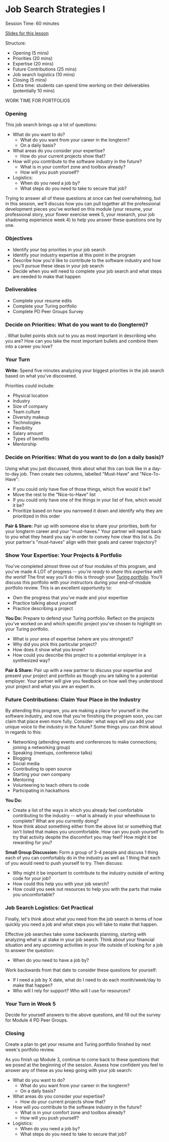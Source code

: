 # Job Search Strategies I

Session Time: 60 minutes

[Slides for this lesson](https://docs.google.com/presentation/d/1ncfDn8PO3bRTwZbNPU01w0kbHGvofLjupUzYBQZ_IVI/edit?usp=sharing)

Structure:
* Opening (5 mins)
* Priorities (20 mins)
* Expertise (20 mins)
* Future Contributions (25 mins)
* Job search logistics (10 mins)
* Closing (5 mins)
* Extra time: students can spend time working on their deliverables (potentially 10 mins)

WORK TIME FOR PORTFOLIOS

### Opening
This job search brings up a lot of questions:

* What do you want to do?
	* What do you want from your career in the longterm?
	* On a daily basis? 
* What areas do you consider your expertise?
	* How do your current projects show that?
* How will you contribute to the software industry in the future?
	* What is in your comfort zone and toolbox already?
	* How will you push yourself?
* Logistics:
	* When do you need a job by? 
	* What steps do you need to take to secure that job?

Trying to answer all of these questions at once can feel overwhelming, but in this session, we'll discuss how you can pull together all the professional development pieces you've worked on this module (your resume, your professional story, your flower exercise week 5, your research, your job shadowing experience week 4) to help you answer these questions one by one.

### Objectives
* Identify your top priorities in your job search
* Identify your industry expertise at this point in the program
* Describe how you'd like to contribute to the software industry and how you'll pursue these ideas in your job search
* Decide when you will need to complete your job search and what steps are needed to make that happen

### Deliverables
* Complete your resume edits
* Complete your Turing portfolio
* Complete PD Peer Groups Survey

### Decide on Priorities: What do you want to do (longterm)? 
. What bullet points stick out to you as most important in describing who you are? How can you take the most important bullets and combine them into a career you love?

### Your Turn
**Write:** Spend five minutes analyzing your biggest priorities in the job search based on what you've discovered. 

Priorities could include: 

* Physical location
* Industry
* Size of company
* Team culture
* Diversity makeup
* Technologies
* Flexibility
* Salary amount
* Types of benefits
* Mentorship

### Decide on Priorities: What do you want to do (on a daily basis)?
Using what you just discussed, think about what this can look like in a day-to-day job. Then create two columns, labelled "Must-Have" and "Nice-To-Have":

* If you could only have five of those things, which five would it be?
* Move the rest to the "Nice-to-Have" list
* If you could only have one of the things in your list of five, which would it be?
* Prioritize based on how you narrowed it down and identify why they are prioritized in this order

**Pair & Share:** Pair up with someone else to share your priorities, both for your longterm career and your "must-haves." Your partner will repeat back to you what they heard you say in order to convey how clear this list is. Do your partner's "must-haves" align with their goals and career trajectory? 

### Show Your Expertise: Your Projects & Portfolio
You've completed almost three out of four modules of this program, and you've made A LOT of progress -- *you're ready to share this expertise with the world!* The first way you'll do this is through your [Turing portfolio](turing.io/alumni). You'll discuss this portfolio with your instructors during your end-of-module portfolio review. This is an excellent opportunity to:

* Own the progress that you've made and your expertise
* Practice talking about yourself
* Practice describing a project

**You Do:** Prepare to defend your Turing portfolio.  Reflect on the projects you've worked on and which specific project you've chosen to highlight on your Turing portfolio.

* What is your area of expertise (where are you strongest)?
* Why did you pick this particular project?
* How does it show what you know?
* How could you describe this project to a potential employer in a synthesized way?

**Pair & Share:** Pair up with a new partner to discuss your expertise and present your project and portfolio as though you are talking to a potential employer. Your partner will give you feedback on how well they understood your project and what you are an expert in. 

### Future Contributions: Claim Your Place in the Industry
By attending this program, you are making a place for yourself in the software industry, and now that you're finishing the program soon, you can claim that place even more fully. Consider: what ways will you add your unique voice to the industry in the future? Some things you can think about in regards to this:

* Networking (attending events and conferences to make connections; joining a networking group)
* Speaking (meetups, conference talks)
* Blogging
* Social media
* Contributing to open source
* Starting your own company
* Mentoring
* Volunteering to teach others to code
* Participating in hackathons

**You Do:**
* Create a list of the ways in which you already feel comfortable contributing to the industry -- what is already in your wheelhouse to complete? What are you currently doing?
* Now think about something either from the above list or something that isn't listed that makes you uncomfortable. How can you push yourself to try that activity despite the discomfort you may feel? How might it be rewarding for you? 

**Small Group Discussion:** Form a group of 3-4 people and discuss 1 thing each of you can comfortably do in the industry as well as 1 thing that each of you would need to push yourself to try. Then discuss:
* Why might it be important to contribute to the industry outside of writing code for your job? 
* How could this help you with your job search?
* How could you seek out resources to help you with the parts that make you uncomfortable? 

### Job Search Logistics: Get Practical
Finally, let's think about what you need from the job search in terms of how quickly you need a job and what steps you will take to make that happen. 

Effective job searches take some backwards planning, starting with analyzing what is at stake in your job search. Think about your financial situation and any upcoming activities in your life outside of looking for a job to answer the question:

* When do you need to have a job by? 

Work backwards from that date to consider these questions for yourself:

* If I need a job by X date, what do I need to do each month/week/day to make that happen?
* Who will I rely for support? Who will I use for resources? 

### Your Turn in Week 5
Decide for yourself answers to the above questions, and fill out the survey for Module 4 PD Peer Groups.

### Closing
Create a plan to get your resume and Turing portfolio finished by next week's portfolio review. 

As you finish up Module 3, continue to come back to these questions that we posed at the beginning of the session. Assess how confident you feel to answer any of these as you keep going with your job search:

* What do you want to do?
	* What do you want from your career in the longterm?
	* On a daily basis? 
* What areas do you consider your expertise?
	* How do your current projects show that?
* How will you contribute to the software industry in the future?
	* What is in your comfort zone and toolbox already?
	* How will you push yourself?
* Logistics:
	* When do you need a job by? 
	* What steps do you need to take to secure that job?
